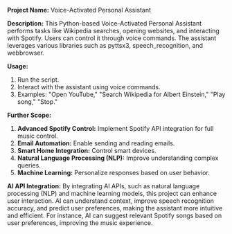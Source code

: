 **Project Name:** Voice-Activated Personal Assistant

**Description:**
This Python-based Voice-Activated Personal Assistant performs tasks like Wikipedia searches, opening websites, and interacting with Spotify. Users can control it through voice commands. The assistant leverages various libraries such as pyttsx3, speech_recognition, and webbrowser.

**Usage:**
1. Run the script.
2. Interact with the assistant using voice commands.
3. Examples: "Open YouTube," "Search Wikipedia for Albert Einstein," "Play song," "Stop."

**Further Scope:**
1. **Advanced Spotify Control:** Implement Spotify API integration for full music control.
2. **Email Automation:** Enable sending and reading emails.
3. **Smart Home Integration:** Control smart devices.
4. **Natural Language Processing (NLP):** Improve understanding complex queries.
5. **Machine Learning:** Personalize responses based on user behavior.

**AI API Integration:**
By integrating AI APIs, such as natural language processing (NLP) and machine learning models, this project can enhance user interaction. AI can understand context, improve speech recognition accuracy, and predict user preferences, making the assistant more intuitive and efficient. For instance, AI can suggest relevant Spotify songs based on user preferences, improving the music experience.
